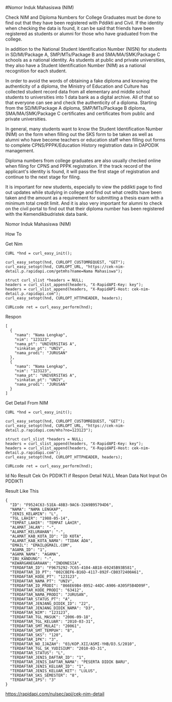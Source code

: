 
#Nomor Induk Mahasiswa (NIM)

Check NIM and Diploma Numbers for College Graduates must be done to find out that they have been registered with Pddikti and Civil. If the identity when checking the data is found, it can be said that friends have been registered as students or alumni for those who have graduated from the college.

In addition to the National Student Identification Number (NISN) for students in SD/MI/Package A, SMP/MTs/Package B and SMA/MA/SMK/Package C schools as a national identity. As students at public and private universities, they also have a Student Identification Number (NIM) as a national recognition for each student.

In order to avoid the words of obtaining a fake diploma and knowing the authenticity of a diploma, the Ministry of Education and Culture has collected student record data from all elementary and middle school students to universities into 1 data bank as a digital archive. All of that so that everyone can see and check the authenticity of a diploma. Starting from the SD/MI/Package A diploma, SMP/MTs/Package B diploma, SMA/MA/SMK/Package C certificates and certificates from public and private universities.

In general, many students want to know the Student Identification Number (NIM) on the form when filling out the SKS form to be taken as well as alumni who have become teachers or education staff when filling out forms to complete CPNS/PPPK/Education History registration data in DAPODIK management.

Diploma numbers from college graduates are also usually checked online when filing for CPNS and PPPK registration. If the track record of the applicant's identity is found, it will pass the first stage of registration and continue to the next stage for filing.

It is important for new students, especially to view the pddikti page to find out updates while studying in college and find out what credits have been taken and the amount as a requirement for submitting a thesis exam with a minimum total credit limit. And it is also very important for alumni to check on the civil portal to find out that their diploma number has been registered with the Kemendikbudristek data bank.


Nomor Induk Mahasiswa (NIM)

How To

Get Nim 

````
CURL *hnd = curl_easy_init();

curl_easy_setopt(hnd, CURLOPT_CUSTOMREQUEST, "GET");
curl_easy_setopt(hnd, CURLOPT_URL, "https://cek-nim-detail.p.rapidapi.com/getmhs?name=Nama Mahasiswa");

struct curl_slist *headers = NULL;
headers = curl_slist_append(headers, "X-RapidAPI-Key: key");
headers = curl_slist_append(headers, "X-RapidAPI-Host: cek-nim-detail.p.rapidapi.com");
curl_easy_setopt(hnd, CURLOPT_HTTPHEADER, headers);

CURLcode ret = curl_easy_perform(hnd);
````

Respon

````
[
  {
    "nama": "Nama Lengkap",
    "nim": "123123",
    "nama_pt": "UNIVERSITAS A",
    "sinkatan_pt": "UNIV",
    "nama_prodi": "JURUSAN"
  },
  {
    "nama": "Nama Lengkap",
    "nim": "123123",
    "nama_pt": "UNIVERSITAS A",
    "sinkatan_pt": "UNIV",
    "nama_prodi": "JURUSAN"
  }
]
````

Get Detail From NIM

````
CURL *hnd = curl_easy_init();

curl_easy_setopt(hnd, CURLOPT_CUSTOMREQUEST, "GET");
curl_easy_setopt(hnd, CURLOPT_URL, "https://cek-nim-detail.p.rapidapi.com/mhs?no=123123");

struct curl_slist *headers = NULL;
headers = curl_slist_append(headers, "X-RapidAPI-Key: key");
headers = curl_slist_append(headers, "X-RapidAPI-Host: cek-nim-detail.p.rapidapi.com");
curl_easy_setopt(hnd, CURLOPT_HTTPHEADER, headers);

CURLcode ret = curl_easy_perform(hnd);
````

Id No Result 
Cek On PDDIKTI if Respon Detail NULL Mean Data Not Input On PDDIKTI 



Result Like This

```
{
  "ID": "F9524C63-51EA-48B3-9AC6-32A9B95794D6",
  "NAMA": "NAMA LENGKAP",
  "JENIS_KELAMIN": "L",
  "TGL_LAHIR": "1988-05-14",
  "TEMPAT_LAHIR": "TEMPAT LAHIR",
  "ALAMAT_JALAN": "-",
  "ALAMAT_KELURAHAN": "-",
  "ALAMAT_KAB_KOTA_ID": "ID KOTA",
  "ALAMAT_KAB_KOTA_NAMA": "TIDAK ADA",
  "EMAIL": "EMAIL@GMAIL.COM",
  "AGAMA_ID": "1",
  "AGAMA_NAMA": "AGAMA",
  "IBU_KANDUNG": "-",
  "KEWARGANEGARAAN": "INDONESIA",
  "TERDAFTAR_ID": "F9675292-7C65-4104-AB18-69245B93B581",
  "TERDAFTAR_ID_PT": "002CBEF6-B16D-4117-892F-CB0372400A61",
  "TERDAFTAR_KODE_PT": "123123",
  "TERDAFTAR_NAMA_PT": "UNIV",
  "TERDAFTAR_ID_PRODI": "866E69B4-B952-44DC-A906-A305F5B4D09F",
  "TERDAFTAR_KODE_PRODI": "63412",
  "TERDAFTAR_NAMA_PRODI": "JURUSAN",
  "TERDAFTAR_STATUS_PT": "A",
  "TERDAFTAR_JENJANG_DIDIK_ID": "22",
  "TERDAFTAR_JENJANG_DIDIK_NAMA": "D3",
  "TERDAFTAR_NIM": "123123",
  "TERDAFTAR_TGL_MASUK": "2006-09-18",
  "TERDAFTAR_TGL_KELUAR": "2010-03-31",
  "TERDAFTAR_SMT_MULAI": "20061",
  "TERDAFTAR_SMT_TEMPUH": "8",
  "TERDAFTAR_SKS": "120",
  "TERDAFTAR_IPK": "3",
  "TERDAFTAR_NO_IJAZAH": "03/KOP.XII/ASMI-YHB/D3.S/2010",
  "TERDAFTAR_TGL_SK_YUDISIUM": "2010-03-31",
  "TERDAFTAR_STATUS": "L",
  "TERDAFTAR_JENIS_DAFTAR_ID": "1",
  "TERDAFTAR_JENIS_DAFTAR_NAMA": "PESERTA DIDIK BARU",
  "TERDAFTAR_JENIS_KELUAR_ID": "1",
  "TERDAFTAR_JENIS_KELUAR_KET": "LULUS",
  "TERDAFTAR_SKS_SEMESTER": "8",
  "TERDAFTAR_IPS": "3"
}
```

https://rapidapi.com/nulsec/api/cek-nim-detail
